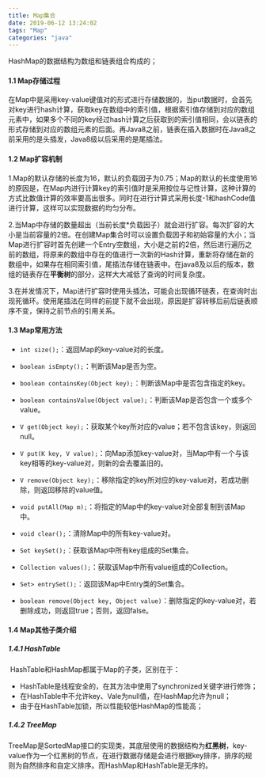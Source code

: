 ```yaml
---
title: Map集合
date: 2019-06-12 13:24:02
tags: "Map"
categories: "java"
---
```


HashMap的数据结构为数组和链表组合构成的；

#### 1.1  Map存储过程

​    在Map中是采用key-value键值对的形式进行存储数据的，当put数据时，会首先对key进行hash计算，获取key在数组中的索引值，根据索引值存储到对应的数组元素中，如果多个不同的key经过hash计算之后获取到的索引值相同，会以链表的形式存储到对应的数组元素的后面。再Java8之前，链表在插入数据时在Java8之前采用的是头插发，Java8级以后采用的是尾插法。

#### 1.2 Map扩容机制

​     1.Map的默认存储的长度为16，默认的负载因子为0.75；Map的默认的长度使用16的原因是，在Map内进行计算key的索引值时是采用按位与记性计算，这种计算的方式比数值计算的效率要高出很多。同时在进行计算式采用长度-1和hashCode值进行计算，这样可以实现数据的均匀分布。

​    2.当Map中存储的数量超出（当前长度*负载因子）就会进行扩容。每次扩容的大小是当前容量的2倍。在创建Map集合时可以设置负载因子和初始容量的大小；当Map进行扩容时首先创建一个Entry空数组，大小是之前的2倍，然后进行遍历之前的数组，将原来的数组中存在的值进行一次新的Hash计算，重新将存储在新的数组中，如果存在相同索引值，尾插法存储在链表中。在java8及以后的版本，数组的链表存在**平衡树**的部分，这样大大减低了查询的时间复杂度。

​     3.在并发情况下，Map进行扩容时使用头插法，可能会出现循环链表，在查询时出现死循环。使用尾插法在同样的前提下就不会出现，原因是扩容转移后前后链表顺序不变，保持之前节点的引用关系。

#### 1.3 Map常用方法

- `int size();`：返回Map的key-value对的长度。

- `boolean isEmpty();`：判断该Map是否为空。

- `boolean containsKey(Object key);`：判断该Map中是否包含指定的key。

- `boolean containsValue(Object value);`：判断该Map是否包含一个或多个value。

- `V get(Object key);`：获取某个key所对应的value；若不包含该key，则返回null。

- `V put(K key, V value);`：向Map添加key-value对，当Map中有一个与该key相等的key-value对，则新的会去覆盖旧的。

- `V remove(Object key);`：移除指定的key所对应的key-value对，若成功删除，则返回移除的value值。

- `void putAll(Map m);`：将指定的Map中的key-value对全部复制到该Map中。

- `void clear();`：清除Map中的所有key-value对。

- `Set keySet();`：获取该Map中所有key组成的Set集合。

- `Collection values();`：获取该Map中所有value组成的Collection。

- `Set> entrySet();`：返回该Map中Entry类的Set集合。

- `boolean remove(Object key, Object value)`：删除指定的key-value对，若删除成功，则返回true；否则，返回false。

####  1.4 Map其他子类介绍

##### 1.4.1 HashTable

​	HashTable和HashMap都属于Map的子类，区别在于：

- HashTable是线程安全的，在其方法中使用了synchronized关键字进行修饰；
- 在HashTable中不允许key、Vale为null值，在HashMap允许为null；
- 由于在HashTable加锁，所以性能较低HashMap的性能高；

##### 1.4.2 TreeMap

​	TreeMap是SortedMap接口的实现类，其底层使用的数据结构为**红黑树**，key-value作为一个红黑树的节点，在进行数据存储是会进行根据key排序，排序的规则为自然排序和自定义排序。而HashMap和HashTable是无序的。



